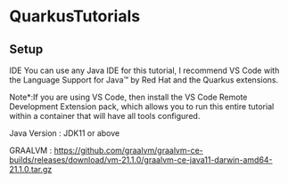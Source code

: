 # QuarkusTutorials

## Setup
IDE
You can use any Java IDE for this tutorial, I recommend VS Code with the Language Support for Java™ by Red Hat and the Quarkus extensions.

Note*:If you are using VS Code, then install the VS Code Remote Development Extension pack, which allows you to run this entire tutorial within a container that will have all tools configured.

Java Version : JDK11 or above

GRAALVM : https://github.com/graalvm/graalvm-ce-builds/releases/download/vm-21.1.0/graalvm-ce-java11-darwin-amd64-21.1.0.tar.gz


